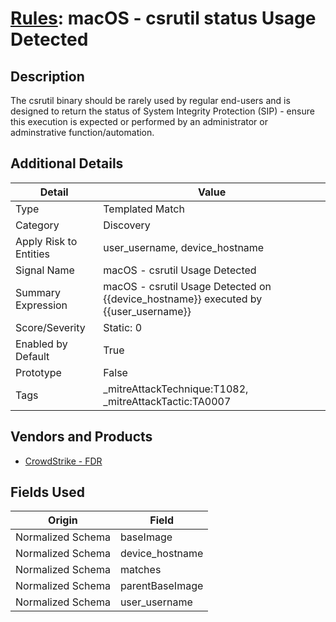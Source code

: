 # [Rules](README.md): macOS - csrutil status Usage Detected

## Description
The csrutil binary should be rarely used by regular end-users and is designed to return the status of System Integrity Protection (SIP) - ensure this execution is expected or performed by an administrator or adminstrative function/automation.

## Additional Details
|Detail|Value|
|----|----|
|Type|Templated Match|
|Category|Discovery|
|Apply Risk to Entities|user_username, device_hostname|
|Signal Name|macOS - csrutil Usage Detected|
|Summary Expression|macOS - csrutil Usage Detected on {{device_hostname}} executed by {{user_username}}|
|Score/Severity|Static: 0|
|Enabled by Default|True|
|Prototype|False|
|Tags|_mitreAttackTechnique:T1082, _mitreAttackTactic:TA0007|
## Vendors and Products
- [CrowdStrike - FDR](../products/569a3a44-c29f-492e-bcf4-5dc04e2ab0f3.md)


## Fields Used

|Origin|Field|
|----|----|
|Normalized Schema|baseImage|
|Normalized Schema|device_hostname|
|Normalized Schema|matches|
|Normalized Schema|parentBaseImage|
|Normalized Schema|user_username|


